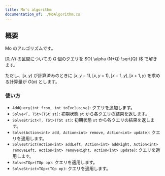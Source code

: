 ```yaml
---
title: Mo's algorithm
documentation_of: ./MoAlgorithm.cs
---
```



## 概要

Mo のアルゴリズムです。

$[0, N)$ の区間についての $Q$ 個のクエリを $O( \alpha (N+Q) \sqrt{Q} )$ で解きます。

ただし、$[x, y)$ が計算済みのときに $[x, y-1), [x, y+1), [x-1, y), [x+1, y)$ を求める計算量が $O(\alpha)$ とします。


### 使い方

- `AddQuery(int from, int toExclusive)`: クエリを追加します。
- `Solve<T, TSt>(TSt st)`: 初期状態 `st` から各クエリの結果を返します。
- `SolveStrict<T, TSt>(TSt st)`: 初期状態 `st` から各クエリの結果を返します。
- `Solve(Action<int> add, Action<int> remove, Action<int> update)`: クエリを適用します。
- `SolveStrict(Action<int> addLeft, Action<int> addRight, Action<int> removeLeft, Action<int> removeRight, Action<int> update)`: クエリを適用します。
- `Solve<TOp>(TOp op)`: クエリを適用します。
- `SolveStrict<TOp>(TOp op)`: クエリを適用します。